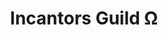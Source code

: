 ---
title: "Incantors Guild Ω"
linktitle: "Incantors Guild"
aliases:
    - /guilds/incantors/
menu:
    lists:
        parent: "arcane-guilds"
---